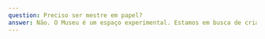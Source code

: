 ```yaml
---
question: Preciso ser mestre em papel?
answer: Não. O Museu é um espaço experimental. Estamos em busca de criatividade. Se você tem vontade de participar, você deve se candidatar, mesmo que não tenha experiência nem habilidade com papel. Teremos espaços para trocar ideias e lhe ajudaremos no que for possível.
---
```

